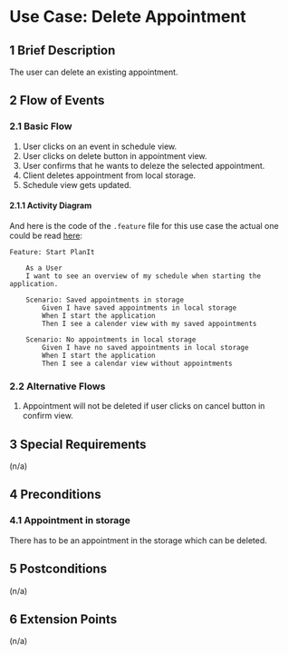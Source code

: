 # Use Case: Delete Appointment
## 1 Brief Description

The user can delete an existing appointment.

## 2 Flow of Events

### 2.1 Basic Flow

  1. User clicks on an event in schedule view.
  2. User clicks on delete button in appointment view.
  3. User confirms that he wants to deleze the selected appointment.
  4. Client deletes appointment from local storage.
  5. Schedule view gets updated.
  
#### 2.1.1 Activity Diagram

<!--![OUCD] -->

And here is the code of the  `.feature` file for this use case the actual one could be read [here](https://github.com/PatrickFreyy/PlanIt/blob/main/src/test/java/de/dhbw/planit/usecase1.feature):

```feature 
Feature: Start PlanIt

    As a User
    I want to see an overview of my schedule when starting the application.

    Scenario: Saved appointments in storage
        Given I have saved appointments in local storage
        When I start the application
        Then I see a calender view with my saved appointments

    Scenario: No appointments in local storage
        Given I have no saved appointments in local storage
        When I start the application 
        Then I see a calendar view without appointments
```
<!-- ![OUCB] -->

<!-- #### 2.1.2 Mock-up --> 

<!-- ![OUCA] -->

### 2.2 Alternative Flows
  1. Appointment will not be deleted if user clicks on cancel button in confirm view.

## 3 Special Requirements

(n/a)

## 4 Preconditions

### 4.1 Appointment in storage

There has to be an appointment in the storage which can be deleted.

## 5 Postconditions

(n/a)

## 6 Extension Points

(n/a)

<!-- Picture-Link definitions: -->
[OUCD]: https://github.com/PatrickFreyy/PlanIt/blob/main/docs/usecase1_1.png
[OUCA]: https://github.com/PatrickFreyy/PlanIt/blob/main/docs/view.png
[OUCB]: https://github.com/PatrickFreyy/PlanIt/blob/main/docs/feature1.png
